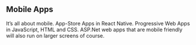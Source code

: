 ﻿## Mobile Apps
It’s all about mobile. App-Store Apps in React Native. Progressive Web Apps in JavaScript, HTML and CSS. ASP.Net web apps that are mobile friendly will also run on larger screens of course.